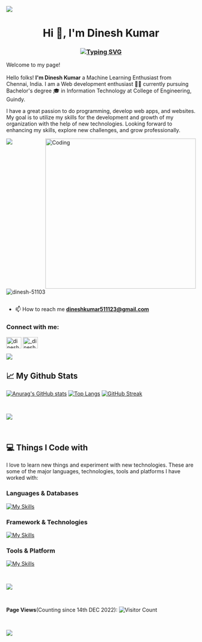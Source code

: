 ![](https://i.imgur.com/waxVImv.png)
<h1 align="center">Hi 👋, I'm Dinesh Kumar</h1>
<h3 align="center">

[![Typing SVG](https://readme-typing-svg.herokuapp.com?color=40EDF7&lines=I+build+the+brains+behind+AI+🧑‍💻)](https://git.io/typing-svg)

</h3>
<p>Welcome to my page!</br></br> Hello folks! <b>I'm Dinesh Kumar</b> a Machine Learning Enthusiast from  <img src="https://cdn-icons-png.flaticon.com/512/197/197419.png" width="13"/> Chennai, India. I am a Web development enthusiast 🧑‍💻 currently pursuing Bachelor's degree 🎓 in Information Technology at College of Engineering, Guindy.

I have a great passion to do programming, develop web apps, and websites. My goal is to utilize my skills for the development and growth of my organization with the help of new technologies. Looking forward to enhancing my skills, explore new challenges, and grow professionally.

</p>

![](https://i.imgur.com/waxVImv.png)
<img align="right" alt="Coding" width="400" src="https://cdn.dribbble.com/users/1162077/screenshots/3848914/programmer.gif">
<p align="left"> <img src="https://komarev.com/ghpvc/?username=dinesh-51103&label=Profile%20views&color=0e75b6&style=flat" alt="dinesh-51103" /> </p>

<p align="left"> <a href="https://twitter.com/" target="blank"><img src="https://img.shields.io/twitter/follow/?logo=twitter&style=for-the-badge" alt="" /></a> </p>

- 📫 How to reach me **dineshkumar511123@gmail.com**

<h3 align="left">Connect with me:</h3>
<p align="left">
<a href="https://linkedin.com/in/dineshkumar" target="blank"><img align="center" src="https://raw.githubusercontent.com/rahuldkjain/github-profile-readme-generator/master/src/images/icons/Social/linked-in-alt.svg" alt="dineshkumar" height="30" width="40" /></a>
<a href="https://instagram.com/_dinesh_sundar_05" target="blank"><img align="center" src="https://raw.githubusercontent.com/rahuldkjain/github-profile-readme-generator/master/src/images/icons/Social/instagram.svg" alt="_dinesh_sundar_05" height="30" width="40" /></a>
</p>

![](https://i.imgur.com/waxVImv.png)

<h2>📈 My Github Stats</h2>

<!-- 
[![Anurag's GitHub stats](https://github-readme-stats.vercel.app/api?username=Dinesh-51103&show_icons=true&theme=aura&include_all_commits=true&line_height=40&hide_border=true&bg_color=000000&card_width=500px)](https://github.com/anuraghazra/github-readme-stats)
[![Top Langs](https://github-readme-stats.vercel.app/api/top-langs/?username=Dinesh-51103&layout=compact&langs_count=8&theme=aura&bg_color=000000&card_width=500px&hide_border=true&line_height=40)](https://github.com/anuraghazra/github-readme-stats) -->
[![Anurag's GitHub stats](https://github-readme-stats.vercel.app/api?username=Dinesh-51103&show_icons=true&theme=aura&iclude_all_commits=true&line_height=40&hide_border=true&bg_color=100000&card_width=500px)](https://github.com/anuraghazra/github-readme-stats)
[![Top Langs](https://github-readme-stats.vercel.app/api/top-langs/?username=Dinesh-51103&layout=compact&langs_count=8&theme=aura&bg_color=100000&card_width=500px&hide_border=true&line_height=40)](https://github.com/anuraghazra/github-readme-stats)
[![GitHub Streak](https://streak-stats.demolab.com/?user=mettasurendhar&theme=modern-lilac)](https://git.io/streak-stats)

<br/>

![](https://i.imgur.com/waxVImv.png)

<br/>

<h2>💻 Things I Code with </h2>

I love to learn new things and experiment with new technologies.
These are some of the major languages, technologies, tools and platforms I have worked with:


<h3>Languages & Databases</h3>

 [![My Skills](https://skillicons.dev/icons?i=js,html,css,java,c)](https://skillicons.dev)

<h3>Framework & Technologies </h3>

  [![My Skills](https://skillicons.dev/icons?i=react)](https://skillicons.dev)

<h3> Tools & Platform </h3>

   [![My Skills](https://skillicons.dev/icons?i=vscode,linux,git,github,stackoverflow&perline=10)](https://skillicons.dev)

<br/>

![](https://i.imgur.com/waxVImv.png)

<br/>

**Page Views**(Counting since 14th DEC 2022): ![Visitor Count](https://profile-counter.glitch.me/Dinesh-51103/count.svg)

<br/>

![](https://i.imgur.com/waxVImv.png)

